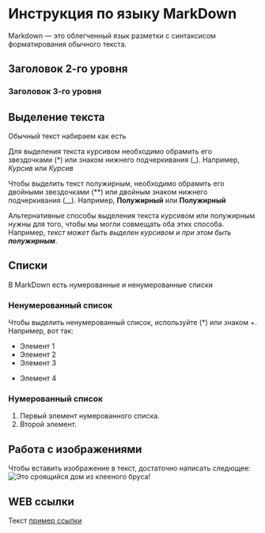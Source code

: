 # Инструкция по языку MarkDown
Markdown — это облегченный язык разметки с синтаксисом форматирования обычного текста.


## Заголовок 2-го уровня
### Заголовок 3-го уровня

## Выделение текста

Обычный текст набираем как есть

Для выделения текста курсивом необходимо обрамить его звездочками (*) или знаком нижнего подчеркивания (_). Например, *Курсив* или _Курсив_


Чтобы выделить текст полужирным, необходимо обрамить его двойными звездочками (**) или двойным знаком нижнего подчеркивания (__). Например, **Полужирный** или __Полужирный__

Альтернативные способы выделения текста курсивом или полужирным нужны для того, чтобы мы могли совмещать оба этих способа. Например, _текст может быть выделен курсивом и при этом быть **полужирным**_.

## Списки
В MarkDown есть нумерованные и ненумерованные списки
### Ненумерованный список
Чтобы выделить ненумерованный список, используйте (*) или знаком +. Например, вот так:
* Элемент 1
* Элемент 2
* Элемент 3
+ Элемент 4
### Нумерованный список
1. Первый элемент нумерованного списка.
2. Второй элемент.

## Работа с изображениями
Чтобы вставить изображение в текст, достаточно написать следющее:
![Это сроящийся дом из клееного бруса!](dombrus.jpg)

## WEB ссылки
Текст [пример ссылки](http://example.com "Всплывающая подсказка")


